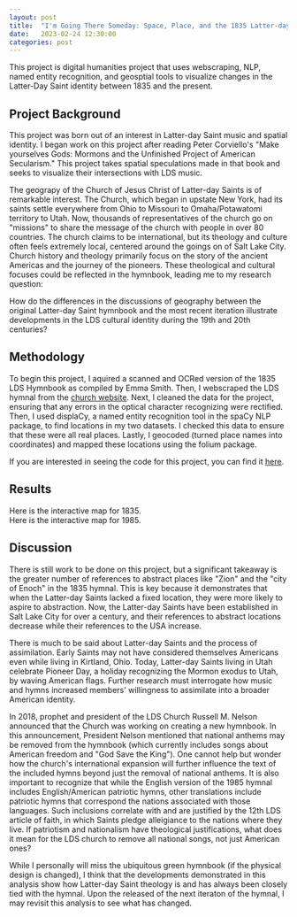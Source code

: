 ```yaml
---
layout: post
title:  "I'm Going There Someday: Space, Place, and the 1835 Latter-day Saint Hymnbook"
date:   2023-02-24 12:30:00
categories: post
---
```


This project is digital humanities project that uses webscraping, NLP, named entity recognition, and geosptial tools to visualize changes in the Latter-Day Saint identity between 1835 and the present.  

<!--more-->

## Project Background

This project was born out of an interest in Latter-day Saint music and spatial identity. I began work on this project after reading Peter Corviello's "Make yourselves Gods: Mormons and the
Unfinished Project of American Secularism." This project takes spatial speculations made in that book and seeks to visualize their intersections with LDS music.  

The geograpy of the Church of Jesus Christ of Latter-day Saints is of remarkable interest. The Church, which began in upstate New York, had its saints settle everywhere from Ohio to Missouri 
to Omaha/Potawatomi territory to Utah. Now, thousands of representatives of the church go on "missions" to share the message of the church with people in over 80 countries. The church claims 
to be international, but its theology and culture often feels extremely local, centered around the goings on of Salt Lake City. Church history and theology primarily focus on the story of the 
ancient Americas and the journey of the pioneers. These theological and cultural focuses could be reflected in the hymnbook, leading me to my research question:

How do the differences in the discussions of geography between the original Latter-day Saint hymnbook and the most recent iteration illustrate developments in the LDS cultural 
identity during the 19th and 20th centuries? 

## Methodology

To begin this project, I aquired a scanned and OCRed version of the 1835 LDS Hymnbook as compiled by Emma Smith. Then, I webscraped the LDS hymnal from the [church website](https://www.churchofjesuschrist.org/music/library/hymns?lang=eng).
Next, I cleaned the data for the project, ensuring that any errors in the optical character recognizing were rectified.  
Then, I used displaCy, a named entity recognition tool in the spaCy NLP package, to find locations in my two datasets. I checked this data to ensure that 
these were all real places. Lastly, I geocoded (turned place names into coordinates) and mapped these locations using the folium package.  

If you are interested in seeing the code for this project, you can find it [here](https://github.com/amyeshreeve/ldshymns).

## Results

Here is the interactive map for 1835.  
Here is the interactive map for 1985.  

  
## Discussion

There is still work to be done on this project, but a significant takeaway is the greater number of references to abstract places like "Zion" and the "city of Enoch" in the 1835 hymnal.
This is key because it demonstrates that when the Latter-day Saints lacked a fixed location, they were more likely to aspire to abstraction. Now, the Latter-day Saints have been established in
Salt Lake City for over a century, and their references to abstract locations decrease while their references to the USA increase.  

There is much to be said about Latter-day Saints and the process of assimilation. Early Saints may not have considered themselves Americans even while living in Kirtland, Ohio. Today,
Latter-day Saints living in Utah celebrate Pioneer Day, a holiday recognizing the Mormon exodus to Utah, by waving American flags. Further research must interrogate how music and hymns 
increased members' willingness to assimilate into a broader American identity.  

In 2018, prophet and president of the LDS Church Russell M. Nelson announced that the Church was working on creating a new hymnbook. In this announcement, President Nelson mentioned that 
national anthems may be removed from the hymnbook (which currently includes songs about American freedom and "God Save the King"). One cannot help but wonder how the church's international 
expansion will further influence the text of the included hymns beyond just the removal of national anthems. It is also important to recognize that while the English version of the 1985 
hymnal includes English/American patriotic hymns, other translations include patriotic hymns that correspond the nations associated with those languages. Such inclusions correlate with and 
are justified by the 12th LDS article of faith, in which Saints pledge alleigiance to the nations where they live. If patriotism and nationalism have theological justifications, what does it 
mean for the LDS church to remove all national songs, not just American ones?

While I personally will miss the ubiquitous green hymnbook (if the physical design is changed), I think that the developments demonstrated in this analysis show 
how Latter-day Saint theology is and has always been closely tied with the hymnal. Upon the released of the next iteraton of the hymnal, I may revisit this 
analysis to see what has changed.